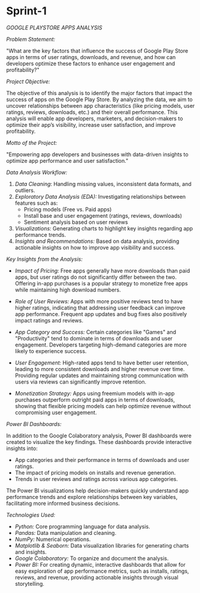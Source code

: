 # Sprint-1
*GOOGLE PLAYSTORE APPS ANALYSIS*


*Problem Statement:*

"What are the key factors that influence the success of Google Play Store apps in terms of user ratings, downloads, and revenue, and how can developers optimize these factors to enhance user engagement and profitability?"

*Project Objective:*

The objective of this analysis is to identify the major factors that impact the success of apps on the Google Play Store. By analyzing the data, we aim to uncover relationships between app characteristics (like pricing models, user ratings, reviews, downloads, etc.) and their overall performance. This analysis will enable app developers, marketers, and decision-makers to optimize their app’s visibility, increase user satisfaction, and improve profitability.

*Motto of the Project:*

"Empowering app developers and businesses with data-driven insights to optimize app performance and user satisfaction."

*Data Analysis Workflow:*

1. *Data Cleaning*: Handling missing values, inconsistent data formats, and outliers.
2. *Exploratory Data Analysis (EDA):* Investigating relationships between features such as:
    * Pricing models (Free vs. Paid apps)
    * Install base and user engagement (ratings, reviews, downloads)
    * Sentiment analysis based on user reviews
3. *Visualizations:* Generating charts to highlight key insights regarding app performance trends.
4. *Insights and Recommendations:* Based on data analysis, providing actionable insights on how to improve app visibility and success.

*Key Insights from the Analysis:*

* *Impact of Pricing:* Free apps generally have more downloads than paid apps, but user ratings do not significantly differ between the two. Offering in-app purchases is a popular strategy to monetize free apps while maintaining high download numbers.

* *Role of User Reviews:* Apps with more positive reviews tend to have higher ratings, indicating that addressing user feedback can improve app performance. Frequent app updates and bug fixes also positively impact ratings and reviews.

* *App Category and Success:* Certain categories like "Games" and "Productivity" tend to dominate in terms of downloads and user engagement. Developers targeting high-demand categories are more likely to experience success.

* *User Engagement:* High-rated apps tend to have better user retention, leading to more consistent downloads and higher revenue over time. Providing regular updates and maintaining strong communication with users via reviews can significantly improve retention.

* *Monetization Strategy:* Apps using freemium models with in-app purchases outperform outright paid apps in terms of downloads, showing that flexible pricing models can help optimize revenue without compromising user engagement.

*Power BI Dashboards:*

In addition to the Google Colaboratory analysis, Power BI dashboards were created to visualize the key findings. These dashboards provide interactive insights into:

* App categories and their performance in terms of downloads and user ratings.
* The impact of pricing models on installs and revenue generation.
* Trends in user reviews and ratings across various app categories.

The Power BI visualizations help decision-makers quickly understand app performance trends and explore relationships between key variables, facilitating more informed business decisions.

*Technologies Used:*

* *Python:* Core programming language for data analysis.
* *Pandas:* Data manipulation and cleaning.
* *NumPy:* Numerical operations.
* *Matplotlib & Seaborn:* Data visualization libraries for generating charts and insights.
* *Google Colaboratory:* To organize and document the analysis.
* *Power BI:* For creating dynamic, interactive dashboards that allow for easy exploration of app performance metrics, such as installs, ratings, reviews, and revenue, providing actionable insights through visual storytelling.
